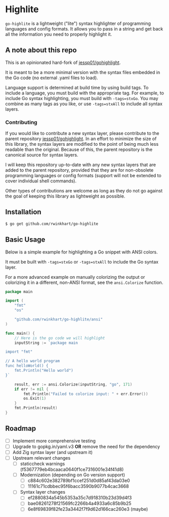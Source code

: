# Highlite
`go-highlite` is a lightweight ("lite") syntax highlighter of programming languages and config formats.
It allows you to pass in a string and get back all the information you need to properly highlight it.

## A note about this repo
This is an opinionated hard-fork of [jessp01/gohighlight](https://github.com/jessp01/gohighlight).

It is meant to be a more minimal version with the syntax files embedded in the Go code (no external .yaml files to load).

Language support is determined at build time by using build tags. To include a language, you must build with the appropriate tag.
For example, to include Go syntax highlighting, you must build with `-tags=stxGo`.
You may combine as many tags as you like, or use `-tags=stxAll` to include all syntax layers.

### Contributing
If you would like to contribute a new syntax layer, please contribute to the parent repository [jessp01/gohighlight](https://github.com/jessp01/gohighlight).
In an effort to minimize the size of this library, the syntax layers are modified to the point of being much less readable than the original.
Because of this, the parent repository is the canonical source for syntax layers.

I will keep this repository up-to-date with any new syntax layers that are added to the parent repository, provided that they are for non-obsolete
programming languages or config formats (support will not be extended to cover individual shell commands).

Other types of contributions are welcome as long as they do not go against the goal of keeping this library as lightweight as possible.

## Installation
```sh
$ go get github.com/rwinkhart/go-highlite
```

## Basic Usage
Below is a simple example for highlighting a Go snippet with ANSI colors.

It must be built with `-tags=stxGo` or `-tags=stxAll` to include the Go syntax layer.

For a more advanced example on manually colorizing the output or colorizing it in a
different, non-ANSI format, see the `ansi.Colorize` function.

```go
package main

import (
	"fmt"
	"os"

	"github.com/rwinkhart/go-highlite/ansi"
)

func main() {
	// Here is the go code we will highlight
	inputString := `package main

import "fmt"

// A hello world program
func helloWorld() {
    fmt.Println("Hello world")
}`

	result, err := ansi.Colorize(inputString, "go", 171)
	if err != nil {
		fmt.Println("Failed to colorize input: " + err.Error())
		os.Exit(1)
	}
	fmt.Println(result)
}
```

## Roadmap
- [ ] Implement more comprehensive testing
- [ ] Upgrade to gopkg.in/yaml.v3 **OR** remove the need for the dependency
- [ ] Add Zig syntax layer (and upstream it)
- [ ] Upstream relevant changes
    - [ ] staticcheck warnings (f5367779eb4bcaaca0640f1ce7316001e34f41d8)
    - [ ] Modernization (depending on Go version support)
        - [ ] c884c602e382789bf1ccef251d0d85af43da03e0
        - [ ] 11161c71cdbbec95f6bacc3590b9077b4cac3668
    - [ ] Syntax layer changes
        - [ ] ef2880834a545b5353a35c7d918310b23d39d4f3
        - [ ] bae08261278f21569fc2266b4a4933a6c85b9b25
        - [ ] 6e8f69839f82fe23a3442f7f9d62d166cac260e3 (maybe)
